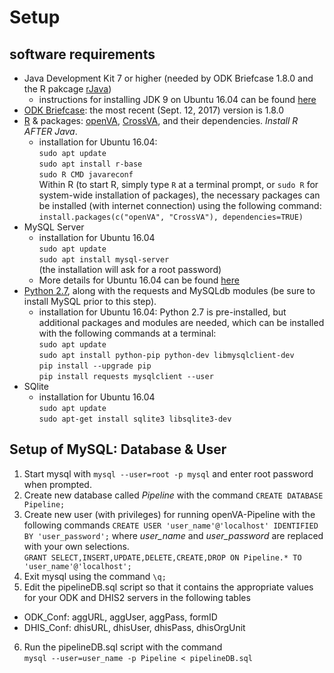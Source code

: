 # Setup
## software requirements
- Java Development Kit 7 or higher (needed by ODK Briefcase 1.8.0 and the R pakcage [rJava](https://cran.r-project.org/web/packages/rJava/index.html))
  - instructions for installing JDK 9 on Ubuntu 16.04 can be found [here](http://www.javahelps.com/2017/09/install-oracle-jdk-9-on-linux.html)
- [ODK Briefcase](https://opendatakit.org/downloads/download-category/briefcase/): the most recent (Sept. 12, 2017) version is 1.8.0
- [R](https://cran.r-project.org/) & packages: [openVA](https://cran.r-project.org/web/packages/openVA/index.html), [CrossVA](https://cran.r-project.org/web/packages/CrossVA/index.html), and their dependencies.  _Install R AFTER Java_.
  - installation for Ubuntu 16.04:    
  ```sudo apt update```    
  ```sudo apt install r-base```    
  ```sudo R CMD javareconf```    
Within R (to start R, simply type ```R``` at a terminal prompt, or ```sudo R``` for system-wide installation of packages), the necessary packages can be installed (with internet connection) using the following command:    
```install.packages(c("openVA", "CrossVA"), dependencies=TRUE)```
- MySQL Server
  -  installation for Ubuntu 16.04    
  ```sudo apt update ```    
  ```sudo apt install mysql-server```    
  (the installation will ask for a root password)
  -  More details for Ubuntu 16.04 can be found [here](https://help.ubuntu.com/lts/serverguide/mysql.html)
- [Python 2.7](https://www.python.org/downloads/), along with the requests and MySQLdb modules (be sure to install MySQL prior to this step).
  - installation for Ubuntu 16.04: Python 2.7 is pre-installed, but additional packages and modules are needed, which can be installed with the following commands at a terminal:    
```sudo apt update```   
```sudo apt install python-pip python-dev libmysqlclient-dev```    
```pip install --upgrade pip```    
```pip install requests mysqlclient --user```    
- SQlite
  - installation for Ubuntu 16.04   
  ```sudo apt update```   
  ```sudo apt-get install sqlite3 libsqlite3-dev```   

## Setup of MySQL: Database & User
1. Start mysql with ```mysql --user=root -p mysql``` and enter root password when prompted.
2. Create new database called _Pipeline_ with the command ```CREATE DATABASE Pipeline;```
3. Create new user (with privileges) for running openVA-Pipeline with the following commands
```CREATE USER 'user_name'@'localhost' IDENTIFIED BY 'user_password';``` where _user_name_ and _user_password_ are replaced with your own selections.    
```GRANT SELECT,INSERT,UPDATE,DELETE,CREATE,DROP ON Pipeline.* TO 'user_name'@'localhost';```   
4. Exit mysql using the command ```\q;``` 
5. Edit the pipelineDB.sql script so that it contains the appropriate values for your ODK and DHIS2 servers in the following tables
  - ODK_Conf: aggURL, aggUser, aggPass, formID
  - DHIS_Conf: dhisURL, dhisUser, dhisPass, dhisOrgUnit
6. Run the pipelineDB.sql script with the command    
```mysql --user=user_name -p Pipeline < pipelineDB.sql```
